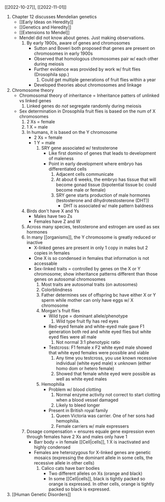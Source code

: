 [[2022-10-27]], [[2022-11-01]]

1. Chapter 12 discusses Mendelian genetics 
	- [[Early Ideas on Heredity]]
	- [[Genetics and Heredity]]
	- [[Extensions to Mendel]]
	- Mendel did not know about genes. Just making observations.
		1. By early 1900s, aware of genes and chromosomes
			- Sutton and Boveri both proposed that genes are present on chromosomes in early 1900s
			- Observed that homologous chromosomes pair w/ each other during meiosis
			- Further evidence was provided by work w/ fruit flies (Drosophila spp.)
				1. Could get multiple generations of fruit flies within a year
			- Developed theories about chromosomes and linkage
2. Chromosome theory
	- Chromosomal theory of inheritance = Inheritance patters of unlinked vs linked genes
		1.  Linked genes do *not* segregate randomly during meiosis
	- Sex determination in Drosophila fruit flies is based on the num of X chromosomes
		1. 2 Xs = female
		2. 1 X = male
		3. In humans, it is based on the Y chromosome
			- 2 Xs = female
			- 1 Y = male
				1. SRY gene associated w/ testosterone 
					- Like first domino of genes that leads to development of maleness
					- Point in early development where embryo has differentiated cells 
						1. Adjacent cells communicate
						2. At about 6 weeks, the embryo has tissue that will become gonad tissue (bipotential tissue bc could become male or female)
						3. SRY gene starts production of male hormones (testosterone and dihydrotestosterone (DHT))
							- DHT is associated w/ male pattern baldness
		4. Birds don't have X and Ys
			- Males have two Zs
			- Females have Z and W
		5. Across many species, testosterone and estrogen are used as sex hormones
		6. In many [[organisms]], the Y chromosome is greatly reduced or inactive
			- X-linked genes are present in only 1 copy in males but 2 copies in females
			- One X is so condensed in females that information is not accessable
			- Sex-linked traits = controlled by genes on the X or Y chromosome; show inheritance patterns different than those genes on autosomal chromosomes 
				1. Most traits are autosomal traits (on autosomes)
				2. Colorblindness
				3. Father determines sex of offspring bc have either X or Y sperm while mother can only have eggs w/ X chromosome
				4. Morgan's fruit flies
					- Wild type = dominant allele/phenotype
						1. Wild type fruit fly has red eyes
					- Red-eyed female and white-eyed male gave F1 generation both red and white eyed flies but white eyed flies were all male
						1. Not normal 3:1 phenotypic ratio
					- Testcross: F1 female x F2 white eyed male showed that white eyed females were possible and viable
						1. Any time you testcross, you use known recessive individual (white eyed male) x unknown (either homo dom or hetero female)
						2. Showed that female white eyed were possible as well as white eyed males
				5. Hemophilia
					- Problem w/ blood clotting
						1. Normal enzyme activity not correct to start clotting when a blood vessel damaged 
						2. Likely to bleed longer
					- Present in British royal family
						1. Queen Victoria was carrier. One of her sons had hemophilia.
						2. Female carriers w/ male expressers 
		4. Dosage compensation = ensures equale gene expression even through females have 2 Xs and males only have 1
			- Barr body = in female [[Cell|cells]], 1 X is inactivated and highly condensed
			- Females are heterozygous for X-linked genes are genetic mosaics (expressing the dominant allele in some cells, the recessive allele in other cells)
				1. Calico cats have barr bodies
					- Two different alleles on Xs (orange and black)
					- In some [[Cell|cells]], black is tightly packed so orange is expressed. In other cells, orange is tightly packed so black is expressed.
3. [[Human Genetic Disorders]]
